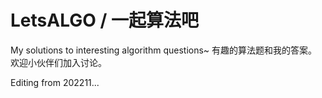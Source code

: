 # LetsALGO / 一起算法吧
My solutions to interesting algorithm questions~
有趣的算法题和我的答案。欢迎小伙伴们加入讨论。

Editing from 202211...
